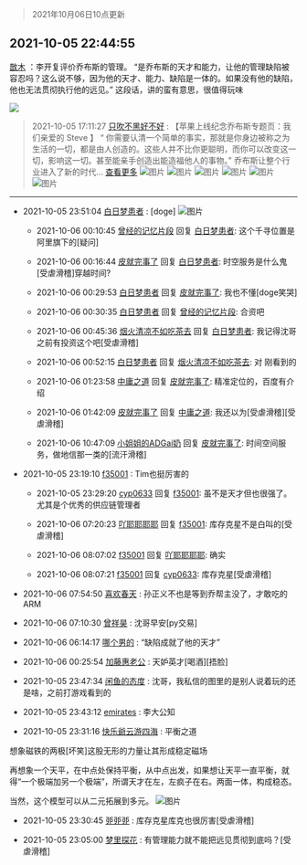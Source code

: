 > 2021年10月06日10点更新
<link rel="stylesheet" href="https://cdn.jsdelivr.net/gh/taotie6/sampleJSON@main/css/photo_show.css">
<meta name="referrer" content="no-referrer" />


 ## 2021-10-05 22:44:55 

 [㪚木](https://www.coolapk.com/feed/30489525?shareKey=NjgwYWRjYjZkZGMxNjE1YzY2OTY~) ：李开复评价乔布斯的管理。
“是乔布斯的天才和能力，让他的管理缺陷被容忍吗？这么说不够，因为他的天才、能力、缺陷是一体的。如果没有他的缺陷，他也无法贯彻执行他的远见。”
这段话，讲的蛮有意思，很值得玩味 

<div class="album">
<img class="img-item" src="https://image.coolapk.com/feed/2021/1005/22/1081091_d3341416_5093_7504@1080x2325.jpeg" />
</div>

> 2021-10-05 17:11:27 
> [只吹不黑好不好](https://www.coolapk.com/feed/30481820?shareKey=OGY2ZDhhZDA0YWU2NjE1YzY2OTY~) : 【苹果上线纪念乔布斯专题页：我们亲爱的 Steve 】 “ 你需要认清一个简单的事实，那就是你身边被称之为生活的一切，都是由人创造的。这些人并不比你更聪明，而你可以改变这一切，影响这一切。甚至能亲手创造出能造福他人的事物。”  乔布斯让整个行业进入了新的时代... <a href="">查看更多</a> 
![图片](https://image.coolapk.com/feed/2021/1005/17/3464386_32588ec1_5083_8144@1344x2772.jpeg)
![图片](https://image.coolapk.com/feed/2021/1005/17/3464386_c557cb36_5083_8146@1344x2772.jpeg)
![图片](https://image.coolapk.com/feed/2021/1005/17/3464386_bfd0efa4_5083_8148@1344x2772.jpeg)
![图片](https://image.coolapk.com/feed/2021/1005/17/3464386_a98f8aa7_5083_815@640x960.jpeg)
![图片](https://image.coolapk.com/feed/2021/1005/17/3464386_36b1b956_5083_8152@1125x2436.jpeg)
![图片](https://image.coolapk.com/feed/2021/1005/17/3464386_58faf956_5083_8154@605x800.jpeg)

 ------- 

- 2021-10-05 23:51:04 [白日梦患者](uid=533502) : [doge] ![图片](https://image.coolapk.com/feed/2021/1005/23/533502_3d0f197a_9061_9353@1080x542.jpeg)

    - 2021-10-06 00:10:45 [曾经的记忆片段](uid=2703645) 回复 [白日梦患者](uid=533502): 这个千寻位置是阿里旗下的[疑问] 

    - 2021-10-06 00:16:44 [皮就完事了](uid=1485758) 回复 [白日梦患者](uid=533502): 时空服务是什么鬼[受虐滑稽]穿越时间? 

    - 2021-10-06 00:29:53 [白日梦患者](uid=533502) 回复 [皮就完事了](uid=1485758): 我也不懂[doge笑哭] 

    - 2021-10-06 00:30:35 [白日梦患者](uid=533502) 回复 [曾经的记忆片段](uid=2703645): 合资吧 

    - 2021-10-06 00:45:36 [烟火清凉不如吃茶去](uid=4279524) 回复 [白日梦患者](uid=533502): 我记得沈哥之前有投资这个吧[受虐滑稽] 

    - 2021-10-06 00:52:15 [白日梦患者](uid=533502) 回复 [烟火清凉不如吃茶去](uid=4279524): 对 刚看到的 

    - 2021-10-06 01:23:58 [中庸之道](uid=2894334) 回复 [皮就完事了](uid=1485758): 精准定位的，百度有介绍 

    - 2021-10-06 01:42:09 [皮就完事了](uid=1485758) 回复 [中庸之道](uid=2894334): 我还以为[受虐滑稽][受虐滑稽] 

    - 2021-10-06 10:47:09 [小姐姐的ADGai奶](uid=1701309) 回复 [皮就完事了](uid=1485758): 时间空间服务，做地信那一类的[流汗滑稽] 

- 2021-10-05 23:19:10 [f35001](uid=1519059) : Tim也挺厉害的 

    - 2021-10-05 23:29:20 [cyp0633](uid=773302) 回复 [f35001](uid=1519059): 虽不是天才但也很强了。尤其是个优秀的供应链管理者 

    - 2021-10-06 07:20:23 [吖耶耶耶耶](uid=1523259) 回复 [f35001](uid=1519059): 库存克星不是白叫的[受虐滑稽] 

    - 2021-10-06 08:07:02 [f35001](uid=1519059) 回复 [吖耶耶耶耶](uid=1523259): 确实 

    - 2021-10-06 08:07:21 [f35001](uid=1519059) 回复 [cyp0633](uid=773302): 库存克星[受虐滑稽] 

- 2021-10-06 07:54:50 [喜欢春天](uid=1695192) : 孙正义不也是等到乔帮主没了，才敢吃的ARM 

- 2021-10-06 07:10:30 [曾祥昊](uid=6695078) : 沈哥早安[py交易] 

- 2021-10-06 06:14:17 [哪个男的](uid=1057736) : “缺陷成就了他的天才” 

- 2021-10-06 00:25:54 [加藤惠老公](uid=1266680) : 天妒英才[喝酒][捂脸] 

- 2021-10-05 23:47:34 [闲鱼的态度](uid=3298233) : 沈哥，我私信的图里的是别人说着玩的还是啥，之前打游戏看到的 

- 2021-10-05 23:43:12 [emirates](uid=2140963) : 李大公知 

- 2021-10-05 23:31:16 [快乐爺云游四海](uid=3678818) : 平衡之道

想象磁铁的两极[坏笑]这股无形的力量让其形成稳定磁场

再想象一个天平，在中点处保持平衡，从中点出发，如果想让天平一直平衡，就得“一个极端加另一个极端”，所谓天才在左，左疯子在右。两面一体，构成稳态。

当然，这个模型可以从二元拓展到多元。 ![图片](https://image.coolapk.com/feed/2021/1005/23/3678818_333c9013_7869_5916@1024x1506.jpeg)

- 2021-10-05 23:30:45 [戼戼戼](uid=4044548) : 库存克星库克也很厉害[受虐滑稽] 

- 2021-10-05 23:05:00 [梦里探花](uid=836750) : 有管理能力就不能把远见贯彻到底吗？[受虐滑稽] 

